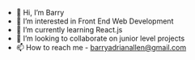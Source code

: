 - 👋 Hi, I’m Barry
- 👀 I’m interested in Front End Web Development
- 🌱 I’m currently learning React.js
- 💞️ I’m looking to collaborate on junior level projects
- 📫 How to reach me - barryadrianallen@gmail.com

<!---
barryadrianallen/barryadrianallen is a ✨ special ✨ repository because its `README.md` (this file) appears on your GitHub profile.
You can click the Preview link to take a look at your changes.
--->
